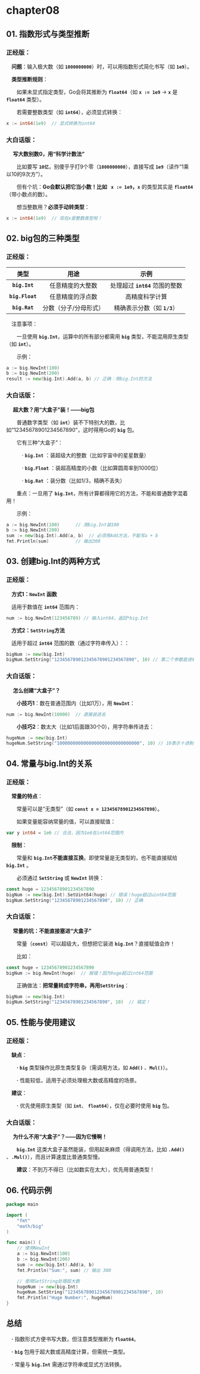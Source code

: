 # chapter08

## 01. 指数形式与类型推断
### 正经版：

&emsp;**问题**：输入极大数（如 **`1000000000`**）时，可以用指数形式简化书写（如 **`1e9`**）。

&emsp;**类型推断规则**：

&emsp;&emsp;如果未显式指定类型，Go会将其推断为 **`float64`**（如 **`x := 1e9`** → **`x`** 是 **`float64`** 类型）。

&emsp;&emsp;若需要整数类型（如 **`int64`**），必须显式转换：
```go
x := int64(1e9)  // 显式转换为int64
```

### 大白话版：

&emsp; **写大数别数0，用“科学计数法”**

&emsp;&emsp;比如要写 **`10亿`**，别傻乎乎打9个零（**`1000000000`**），直接写成 **`1e9`**（读作“1乘以10的9次方”）。

&emsp;&emsp;但有个坑：**Go会默认把它当小数！**比如 **` x := 1e9`**，**`x`** 的类型其实是 **`float64`**（带小数点的数）。

&emsp;&emsp;想当整数用？**必须手动转类型**：
```go
x := int64(1e9)  // 现在x是整数类型啦！
```

## 02. big包的三种类型
### 正经版：

|类型	|用途	|示例   |
|:------:|:------:|:------:|
|**`big.Int`**|任意精度的大整数|处理超过 **`int64`** 范围的整数|
|**`big.Float`**|任意精度的浮点数|高精度科学计算|
|**`big.Rat`**|分数（分子/分母形式）|精确表示分数（如 **`1/3`**）|

&emsp;注意事项：

&emsp;&emsp;一旦使用 **`big.Int`**，运算中的所有部分都需用 **`big`** 类型，不能混用原生类型（如 **`int`**）。

&emsp;&emsp;示例：
```go
a := big.NewInt(100)
b := big.NewInt(200)
result := new(big.Int).Add(a, b) // 正确：用big.Int的方法
```

### 大白话版：

&emsp; **超大数？用“大盒子”装！——big包**

&emsp;&emsp;普通数字类型（如 **`int`**）装不下特别大的数，比如“12345678901234567890”，这时得用Go的 **`big`** 包。

&emsp;&emsp;它有三种“大盒子”：

&emsp;&emsp;&emsp;· **`big.Int`** ：装超级大的整数（比如宇宙中的星星数量）

&emsp;&emsp;&emsp;· **`big.Float`** ：装超高精度的小数（比如算圆周率到1000位）

&emsp;&emsp;&emsp;· **`big.Rat`** ：装分数（比如1/3，精确不丢失）

&emsp;&emsp;重点：一旦用了 **`big.Int`**，所有计算都得用它的方法，不能和普通数字混着用！

&emsp;&emsp;示例：
```go
a := big.NewInt(100)      // 用big.Int装100  
b := big.NewInt(200)  
sum := new(big.Int).Add(a, b)  // 必须用Add方法，不能写a + b  
fmt.Println(sum)          // 输出300  
```

## 03. 创建big.Int的两种方式
### 正经版：

&emsp;**方式1：`NewInt` 函数**

&emsp;适用于数值在 **`int64`** 范围内：
```go
num := big.NewInt(123456789) // 输入int64，返回*big.Int
```

&emsp;**方式2：`SetString`方法**

&emsp;适用于超过 **`int64`** 范围的数（通过字符串传入）：：
```go
bigNum := new(big.Int)
bigNum.SetString("123456789012345678901234567890", 10) // 第二个参数是进制（10进制）
```

### 大白话版：

&emsp; **怎么创建“大盒子”？**

&emsp;&emsp;**小技巧1**：数在普通范围内（比如1万），用 **`NewInt`**：
```go
num := big.NewInt(10000)  // 直接装进去  
```

&emsp;&emsp;**小技巧2**：数太大（比如1后面跟30个0），用字符串传进去：
```go
hugeNum := new(big.Int)  
hugeNum.SetString("1000000000000000000000000000000", 10) // 10表示十进制  
```

## 04. 常量与big.Int的关系
### 正经版：

&emsp;**常量的特点**：

&emsp;&emsp;常量可以是“无类型”（如 **`const x = 12345678901234567890`**）。

&emsp;&emsp;如果变量能容纳常量的值，可以直接赋值：
```go
var y int64 = 1e6 // 合法，因为1e6在int64范围内
```

&emsp;**限制**：

&emsp;&emsp;常量和 **`big.Int`不能直接互换**。即使常量是无类型的，也不能直接赋给 **`big.Int`** 。

&emsp;&emsp;必须通过 **`SetString`** 或 **`NewInt`** 转换：
```go
const huge = 12345678901234567890
bigNum := new(big.Int).SetUint64(huge) // 错误！huge超过uint64范围
bigNum.SetString("12345678901234567890", 10) // 正确
```

### 大白话版：

&emsp; **常量的坑：不能直接塞进“大盒子”**

&emsp;&emsp;常量（**`const`**）可以超级大，但想把它装进 **`big.Int`**？直接赋值会炸！

&emsp;&emsp;比如：
```go
const huge = 12345678901234567890  
bigNum := big.NewInt(huge)  // 报错！因为huge超过int64范围  
```
&emsp;&emsp;正确做法：**把常量转成字符串，再用`SetString`**：
```go
bigNum := new(big.Int)  
bigNum.SetString("12345678901234567890", 10)  // 搞定！  
```

## 05. 性能与使用建议
### 正经版：

&emsp;**缺点**：

&emsp;&emsp;**· `big`** 类型操作比原生类型复杂（需调用方法，如 **`Add()`** 、**`Mul()`**）。

&emsp;&emsp;**·** 性能较低，适用于必须处理极大数或高精度的场景。

&emsp;**建议**：

&emsp;&emsp;**·** 优先使用原生类型（如 **`int`**、 **`float64`**），仅在必要时使用 **`big`** 包。

### 大白话版：

&emsp; **为什么不用“大盒子”？——因为它慢啊！**

&emsp;&emsp;**`big.Int`** 这类大盒子虽然能装，但用起来麻烦（得调用方法，比如 **`.Add()`** 、**`.Mul()`**），而且计算速度比普通类型慢。

&emsp;&emsp;**建议**：不到万不得已（比如数实在太大），优先用普通类型！

## 06. 代码示例

```go
package main

import (
    "fmt"
    "math/big"
)

func main() {
    // 使用NewInt
    a := big.NewInt(100)
    b := big.NewInt(200)
    sum := new(big.Int).Add(a, b)
    fmt.Println("Sum:", sum) // 输出 300

    // 使用SetString处理超大数
    hugeNum := new(big.Int)
    hugeNum.SetString("123456789012345678901234567890", 10)
    fmt.Println("Huge Number:", hugeNum)
}
```

## 总结

&emsp;**·** 指数形式方便书写大数，但注意类型推断为 **`float64`**。

&emsp;**·** **`big`** 包用于超大数或高精度计算，但需统一类型。

&emsp;**·** 常量与 **`big.Int`** 需通过字符串或显式方法转换。